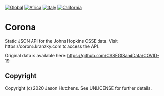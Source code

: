 [![Global](https://corona.kranzky.com/badge.svg)](https://corona.kranzky.com/)
[![Africa](https://corona.kranzky.com/af/badge.svg)](https://corona.kranzky.com/af.json)
[![Italy](https://corona.kranzky.com/eu/seu/it/badge.svg)](https://corona.kranzky.com/eu/seu/it.json)
[![California](https://corona.kranzky.com/am/na/us/ca/badge.svg)](https://corona.kranzky.com/am/na/us/ca.json)

Corona
======

Static JSON API for the Johns Hopkins CSSE data.  Visit https://corona.kranzky.com to access the API.

Original data is available here: https://github.com/CSSEGISandData/COVID-19

Copyright
---------

Copyright (c) 2020 Jason Hutchens. See UNLICENSE for further details.
